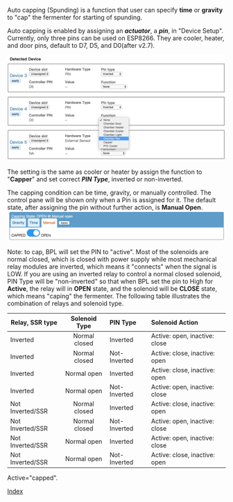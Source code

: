 Auto capping (Spunding) is a function that user can specify **time** or **gravity** to "cap" the fermenter for starting of spunding.

Auto capping is enabled by assigning an **_actuator_**, a **_pin_**, in "Device Setup". Currently, only three pins can be used on ESP8266. They are cooler, heater, and door pins, default to D7, D5, and D0(after v2.7).

![Pin assignment for capping](image/capping_setup.jpg?raw=true)

The setting is the same as cooler or heater by assign the function to "**Capper**" and set correct _**PIN Type**_, inverted or non-inverted. 

The capping condition can be time, gravity, or manually controlled. The control pane will be shown only when a Pin is assigned for it. The default state, after assigning the pin without further action, is **Manual Open**.
![Capping Control and status](image/capping_info.jpg?raw=true)

Note: to cap, BPL will set the PIN to "active". Most of the solenoids are normal closed, which is closed with power supply while most mechanical relay modules are inverted, which means it "connects" when the signal is LOW. If you are using an inverted relay to control a normal closed solenoid, PIN Type will be "non-inverted" so that when BPL set the pin to High for **Active**, the relay will in **OPEN** state, and the solenoid will be **CLOSE** state, which means "caping" the fermenter. The following table illustrates the combination of relays and solenoid type.

| Relay, SSR type  | Solenoid Type | PIN Type     | Solenoid Action   |
| -------------- |:-------------:| :--------------| :--------------|    
| Inverted          |   Normal closed |	Inverted |  Active: open, inactive: close |
| Inverted          |   Normal closed |	Not-Inverted |  Active: close, inactive: open |
| Inverted          |   Normal open |	Inverted |  Active: close, inactive: open |
| Inverted          |   Normal open |	Not-Inverted |  Active: open, inactive: close |
| Not Inverted/SSR  |   Normal closed |	Inverted |  Active: close, inactive: open |
| Not Inverted/SSR  |   Normal closed |	Not-Inverted |  Active: open, inactive: close |
| Not Inverted/SSR  |   Normal open |	Inverted |  Active: open, inactive: close |
| Not Inverted/SSR  |   Normal open |	Not-Inverted |  Active: close, inactive: open |

Active="capped".

[Index](index.md)
